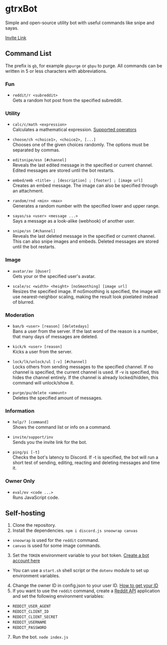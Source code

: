 # gtrxBot

Simple and open-source utility bot with useful commands like snipe and sayas.

[Invite Link](https://discord.com/oauth2/authorize?client_id=568738663572176916&permissions=8&scope=bot)



## Command List
The prefix is `gb`, for example `gbpurge` or `gbpu` to purge. All commands can be written in 5 or less characters with abbreviations.


### Fun
* `reddit/r <subreddit>`<br>
Gets a random hot post from the specified subreddit.


### Utility
* `calc/c/math <expression>`<br>
Calculates a mathematical expression. [Supported operators](https://gist.github.com/gtrxAC/b51c63edaae85955c6327fadfd359b95)

* `choose/ch <choice1>, <choice2>, [...]`<br>
Chooses one of the given choices randomly. The options must be separated by commas.

* `editsnipe/esn [#channel]`<br>
Reveals the last edited message in the specified or current channel. Edited messages are stored until the bot restarts.

* `embed/emb <title> ; [description] ; [footer] ; [image url]`<br>
Creates an embed message. The image can also be specified through an attachment.

* `random/rnd <min> <max>`<br>
Generates a random number with the specified lower and upper range.

* `sayas/sa <user> <message ...>`<br>
Says a message as a look-alike (webhook) of another user.

* `snipe/sn [#channel]`<br>
Reveals the last deleted message in the specified or current channel. This can also snipe images and embeds. Deleted messages are stored until the bot restarts.


### Image
* `avatar/av [@user]`<br>
Gets your or the specified user's avatar.

* `scale/sc <width> <height> [noSmoothing] [image url]`<br>
Resizes the specified image. If noSmoothing is specified, the image will use nearest-neighbor scaling, making the result look pixelated instead of blurred.


### Moderation
* `ban/b <user> [reason] [deletedays]`<br>
Bans a user from the server. If the last word of the reason is a number, that many days of messages are deleted.

* `kick/k <user> [reason]`<br>
Kicks a user from the server.

* `lock/lk/unlock/ul [-v] [#channel]`<br>
Locks others from sending messages to the specified channel. If no channel is specified, the current channel is used. If -v is specified, this hides the channel entirely. If the channel is already locked/hidden, this command will unlock/show it.

* `purge/pu/delete <amount>`<br>
Deletes the specified amount of messages.


### Information
* `help/? [command]`<br>
Shows the command list or info on a command.

* `invite/support/inv`<br>
Sends you the invite link for the bot.

* `ping/pi [-t]`<br>
Checks the bot's latency to Discord. If -t is specified, the bot will run a short test of sending, editing, reacting and deleting messages and time it.


### Owner Only
* `eval/ev <code ...>`<br>
Runs JavaScript code. 



## Self-hosting
1. Clone the repository.
2. Install the dependencies. `npm i discord.js snoowrap canvas`
* `snoowrap` is used for the `reddit` command.
* `canvas` is used for some image commands.
3. Set the `TOKEN` environment variable to your bot token. [Create a bot account here](https://discord.com/developers)
* You can use a `start.sh` shell script or the `dotenv` module to set up environment variables.
4. Change the owner ID in config.json to your user ID. [How to get your ID](https://support.discord.com/hc/en-us/articles/206346498-Where-can-I-find-my-User-Server-Message-ID-)
5. If you want to use the `reddit` command, create a [Reddit API](https://www.reddit.com/prefs/apps) application and set the following environment variables:
* `REDDIT_USER_AGENT`
* `REDDIT_CLIENT_ID`
* `REDDIT_CLIENT_SECRET`
* `REDDIT_USERNAME`
* `REDDIT_PASSWORD`
7. Run the bot. `node index.js`
